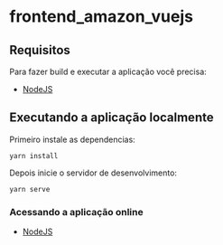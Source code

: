 # frontend_amazon_vuejs

## Requisitos

Para fazer build e executar a aplicação você precisa:

- [NodeJS](https://nodejs.org/en/download/)

## Executando a aplicação localmente

Primeiro instale as dependencias:

```shell
yarn install
```

Depois inicie o servidor de desenvolvimento:

```shell
yarn serve
```
### Acessando a aplicação online

- [NodeJS](https://amazon-clone-vuejs.netlify.app/)
